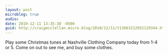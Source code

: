 ```yaml
---
layout: post
microblog: true
audio: 
date: 2010-12-11 13:35:38 -0500
guid: http://craigmcclellan.micro.blog/2010/12/11/t13663212931129344.html
---
```

Play some Christmas tunes at Nashville Clothing Company today from 1-4 or 5. Come on out to see me, and buy some clothes.
